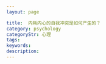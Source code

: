 ```yaml
---
layout: page

title:  内耗内心的自我冲突是如何产生的？
category: psychology
categoryStr: 心理
tags:
keywords:
description:
---
```







